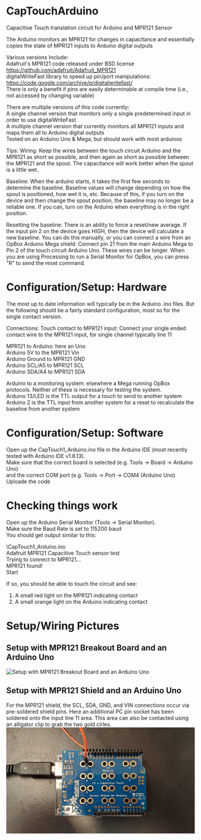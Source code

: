 # CapTouchArduino
Capacitive Touch translation circuit for Arduino and MPR121 Sensor

The Arduino monitors an MPR121 for changes in capacitance and essentially copies the state of MPR121 inputs to Arduino digital outputs

Various versions Include:  
Adafruit's MPR121 code released under BSD license https://github.com/adafruit/Adafruit_MPR121  
digitalWriteFast library to speed up pin/port manipulations: https://code.google.com/archive/p/digitalwritefast/  
There is only a benefit if pins are easily determinable at compile time (i.e., not accessed by changing variable)

There are multiple versions of this code currently:  
A single channel version that monitors only a single predetermined input in order to use digitalWriteFast  
A multiple channel version that currently monitors all MPR121 inputs and maps them all to Arduino digital outputs  
Tested on an Arduino Uno & Mega, but should work with most arduinos  

Tips:
Wiring: Keep the wires between the touch circuit Arduino and the MPR121 as short as possible, and then again as short as possible between the MPR121 and the spout. The capacitance will work better when the spout is a little wet.

Baseline: When the arduino starts, it takes the first few seconds to determine the baseline. Baseline values will change depending on how the spout is positioned, how wet it is, etc. Because of this, if you turn on the device and then change the spout position, the baseline may no longer be a reliable one. If you can, turn on the Arduino when everything is in the right position.

Resetting the baseline: There is an ability to force a reset/new average. If the input pin 2 on the device goes HIGH, then the device will calculate a new baseline. You can do this manually, or you can connect a wire from an OpBox Arduino Mega shield: Connect pin 21 from the main Arduino Mega to Pin 2 of the touch circuit Arduino Uno. These wires can be longer. When you are using Processing to run a Serial Monitor for OpBox, you can press "R" to send the reset command.

# Configuration/Setup: Hardware
The most up to date information will typically be in the Arduino .ino files. But the following should be a fairly standard configuration, most so for the single contact version.

Connections:
Touch contact to MPR121 input:
  Connect your single ended contact wire to the MPR121 input, for single channel typically line 11  

  MPR121 to Arduino: here an Uno  
  Arduino 5V to the MPR121 Vin  
  Arduino Ground to MPR121 GND  
  Arduino SCL/A5 to MPR121 SCL  
  Arduino SDA/A4 to MPR121 SDA  

Arduino to a monitoring system: elsewhere a Mega running OpBox protocols. Neither of these is necessary for testing the system.  
  Arduino 13/LED is the TTL output for a touch to send to another system  
  Arduino 2 is the TTL input from another system for a reset to recalculate the baseline from another system  

# Configuration/Setup: Software  
Open up the CapTouch1_Arduino.ino file in the Arduino IDE (most recently tested with Arduino IDE v1.8.13).  
Make sure that the correct board is selected (e.g. Tools -> Board -> Arduino Uno)  
and the correct COM port (e.g. Tools -> Port -> COM4 (Arduino Uno)  
Uploade the code  

# Checking things work  
Open up the Arduino Serial Monitor (Tools -> Serial Monitor).  
Make sure the Baud Rate is set to 115200 baud  
You should get output similar to this:  

\CapTouch1_Arduino.ino  
Adafruit MPR121 Capacitive Touch sensor test  
Trying to connect to MPR121...  
MPR121 found!  
Start  

If so, you should be able to touch the circuit and see:  
1. A small red light on the MPR121 indicating contact  
2. A small orange light on the Arduino indicating contact  

# Setup/Wiring Pictures
## Setup with MPR121 Breakout Board and an Arduino Uno
![Setup with MPR121 Breakout Board and an Arduino Uno](/CapTouch1_Arduino/Setup_Breakout.jpg)

## Setup with MPR121 Shield and an Arduino Uno
For the MPR121 shield, the SCL, SDA, GND, and VIN connections occur via pre-soldered shield pins. Here an additional PC pin socket has been soldered onto the input line 11 area. This area can also be contacted using an alligator clip to grab the two gold cirles.
![Setup with MPR121 Shield and an Arduino Uno](/CapTouch1_Arduino/Setup_Shield.jpg)

